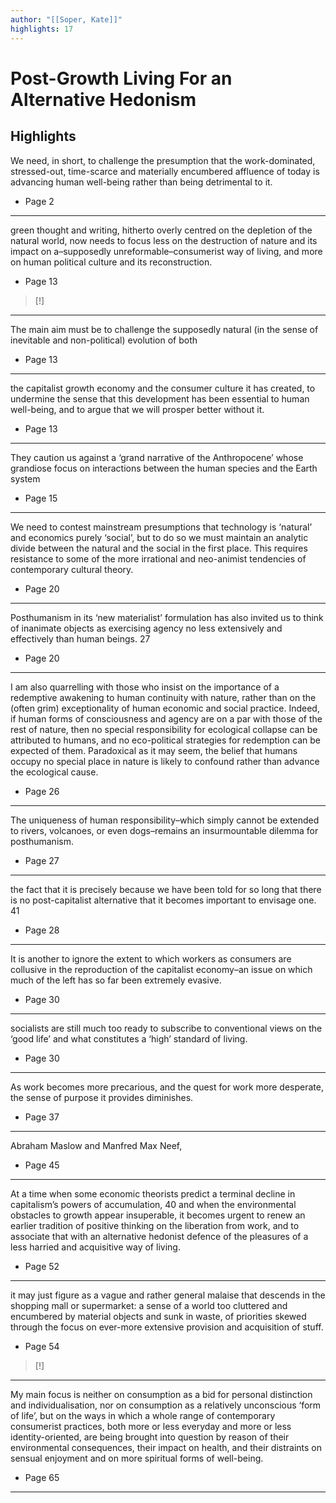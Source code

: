 ```yaml
---
author: "[[Soper, Kate]]"
highlights: 17
---
```


# Post-Growth Living For an Alternative Hedonism

## Highlights 

We need, in short, to challenge the presumption that the work-dominated, stressed-out, time-scarce and materially encumbered affluence of today is advancing human well-being rather than being detrimental to it.
- Page 2

---

green thought and writing, hitherto overly centred on the depletion of the natural world, now needs to focus less on the destruction of nature and its impact on a–supposedly unreformable–consumerist way of living, and more on human political culture and its reconstruction.
- Page 13

>[!] 

---

The main aim must be to challenge the supposedly natural (in the sense of inevitable and non-political) evolution of both
- Page 13

---

the capitalist growth economy and the consumer culture it has created, to undermine the sense that this development has been essential to human well-being, and to argue that we will prosper better without it.
- Page 13

---

They caution us against a ‘grand narrative of the Anthropocene’ whose grandiose focus on interactions between the human species and the Earth system
- Page 15

---

We need to contest mainstream presumptions that technology is ‘natural’ and economics purely ‘social’, but to do so we must maintain an analytic divide between the natural and the social in the first place. This requires resistance to some of the more irrational and neo-animist tendencies of contemporary cultural theory.
- Page 20

---

Posthumanism in its ‘new materialist’ formulation has also invited us to think of inanimate objects as exercising agency no less extensively and effectively than human beings. 27
- Page 20

---

I am also quarrelling with those who insist on the importance of a redemptive awakening to human continuity with nature, rather than on the (often grim) exceptionality of human economic and social practice. Indeed, if human forms of consciousness and agency are on a par with those of the rest of nature, then no special responsibility for ecological collapse can be attributed to humans, and no eco-political strategies for redemption can be expected of them. Paradoxical as it may seem, the belief that humans occupy no special place in nature is likely to confound rather than advance the ecological cause.
- Page 26

---

The uniqueness of human responsibility–which simply cannot be extended to rivers, volcanoes, or even dogs–remains an insurmountable dilemma for posthumanism.
- Page 27

---

the fact that it is precisely because we have been told for so long that there is no post-capitalist alternative that it becomes important to envisage one. 41
- Page 28

---

It is another to ignore the extent to which workers as consumers are collusive in the reproduction of the capitalist economy–an issue on which much of the left has so far been extremely evasive.
- Page 30

---

socialists are still much too ready to subscribe to conventional views on the ‘good life’ and what constitutes a ‘high’ standard of living.
- Page 30

---

As work becomes more precarious, and the quest for work more desperate, the sense of purpose it provides diminishes.
- Page 37

---

Abraham Maslow and Manfred Max Neef,
- Page 45

---

At a time when some economic theorists predict a terminal decline in capitalism’s powers of accumulation, 40 and when the environmental obstacles to growth appear insuperable, it becomes urgent to renew an earlier tradition of positive thinking on the liberation from work, and to associate that with an alternative hedonist defence of the pleasures of a less harried and acquisitive way of living.
- Page 52

---

it may just figure as a vague and rather general malaise that descends in the shopping mall or supermarket: a sense of a world too cluttered and encumbered by material objects and sunk in waste, of priorities skewed through the focus on ever-more extensive provision and acquisition of stuff.
- Page 54

>[!] 

---

My main focus is neither on consumption as a bid for personal distinction and individualisation, nor on consumption as a relatively unconscious ‘form of life’, but on the ways in which a whole range of contemporary consumerist practices, both more or less everyday and more or less identity-oriented, are being brought into question by reason of their environmental consequences, their impact on health, and their distraints on sensual enjoyment and on more spiritual forms of well-being.
- Page 65

---

